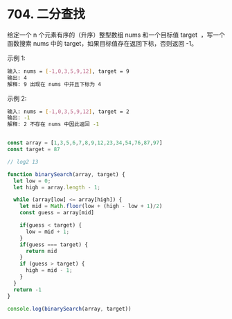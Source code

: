 # 704. 二分查找

给定一个 n 个元素有序的（升序）整型数组 nums 和一个目标值 target  ，写一个函数搜索 nums 中的 target，如果目标值存在返回下标，否则返回 -1。


示例 1:
```sh
输入: nums = [-1,0,3,5,9,12], target = 9
输出: 4
解释: 9 出现在 nums 中并且下标为 4
```
示例 2:
```sh
输入: nums = [-1,0,3,5,9,12], target = 2
输出: -1
解释: 2 不存在 nums 中因此返回 -1
```

```js

const array = [1,3,5,6,7,8,9,12,23,34,54,76,87,97]
const target = 87

// log2 13

function binarySearch(array, target) {
  let low = 0;
  let high = array.length - 1;

  while (array[low] <= array[high]) {
    let mid = Math.floor(low + (high - low + 1)/2)
    const guess = array[mid]

    if(guess < target) {
      low = mid + 1;
    }
    if(guess === target) {
      return mid
    }
    if (guess > target) {
      high = mid - 1;
    }
  }
  return -1
}

console.log(binarySearch(array, target))
```
